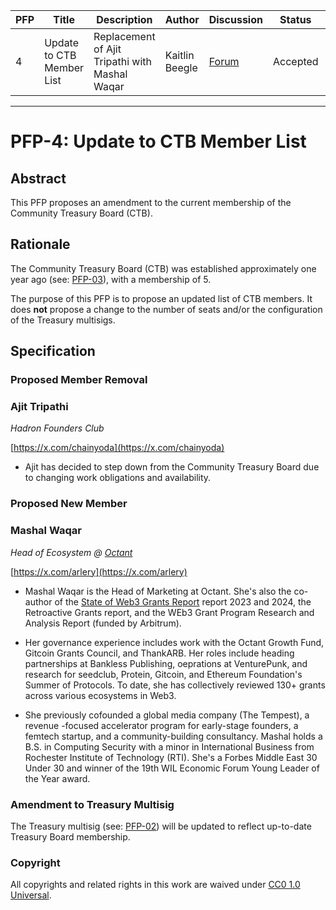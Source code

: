 | PFP               | Title                           | Description          | Author                        | Discussion | Status | Type                                     | Date                  |
|-------------------|---------------------------------|----------------------|-------------------------------|------------|--------|------------------------------------------|-----------------------|
| 4 | Update to CTB Member List | Replacement of Ajit Tripathi with Mashal Waqar | Kaitlin Beegle | [Forum](https://forum.polygon.technology/t/pfp-04-update-to-ctb-member-list/20909) | Accepted | Community Treasury Board | 2025-04-03
---

# PFP-4: Update to CTB Member List


## Abstract

This PFP proposes an amendment to the current membership of the Community Treasury Board (CTB).  


## Rationale

The Community Treasury Board (CTB) was established approximately one year ago (see: [PFP-03](https://github.com/0xPolygon/Polygon-Funding-Proposals/blob/main/PFPs/PFP-03.md)), with a membership of 5.  

The purpose of this PFP is to propose an updated list of CTB members.  It does **not** propose a change to the number of seats and/or the configuration of the Treasury multisigs.

## Specification

### Proposed Member Removal
### Ajit Tripathi
_Hadron Founders Club_

[https://x.com/chainyoda](https://x.com/chainyoda) 

  * Ajit has decided to step down from the Community Treasury Board due to changing work obligations and availability.  


### Proposed New Member
### Mashal Waqar
_Head of Ecosystem @ [Octant](https://octant.app/home)_

[https://x.com/arlery](https://x.com/arlery) 

  * Mashal Waqar is the Head of Marketing at Octant.  She's also the co-author of the [State of Web3 Grants Report](https://docs.google.com/document/d/1CFD6ztSh2ggJSO-U3uEea92UVB1cRbvBlA1tfPxLKi8/edit?tab=t.0) report 2023 and 2024, the Retroactive Grants report, and the WEb3 Grant Program Research and Analysis Report (funded by Arbitrum). 

  * Her governance experience includes work with the Octant Growth Fund, Gitcoin Grants Council, and ThankARB. Her roles include heading partnerships at Bankless Publishing, oeprations at VenturePunk, and research for seedclub, Protein, Gitcoin, and Ethereum Foundation's Summer of Protocols.  To date, she has collectively reviewed 130+ grants across various ecosystems in Web3. 

  * She previously cofounded a global media company (The Tempest), a revenue -focused accelerator program for early-stage founders, a femtech startup, and a community-building consultancy.  Mashal holds a B.S. in Computing Security with a minor in International Business from Rochester Institute of Technology (RTI).  She's a Forbes Middle East 30 Under 30 and winner of the 19th WIL Economic Forum Young Leader of the Year award. 

### Amendment to Treasury Multisig 

The Treasury multisig (see: [PFP-02](https://github.com/0xPolygon/Polygon-Funding-Proposals/blob/main/PFPs/PFP-02.md)) will be updated to reflect up-to-date Treasury Board membership.

### Copyright

All copyrights and related rights in this work are waived under [CC0 1.0 Universal](https://creativecommons.org/publicdomain/zero/1.0/legalcode).
